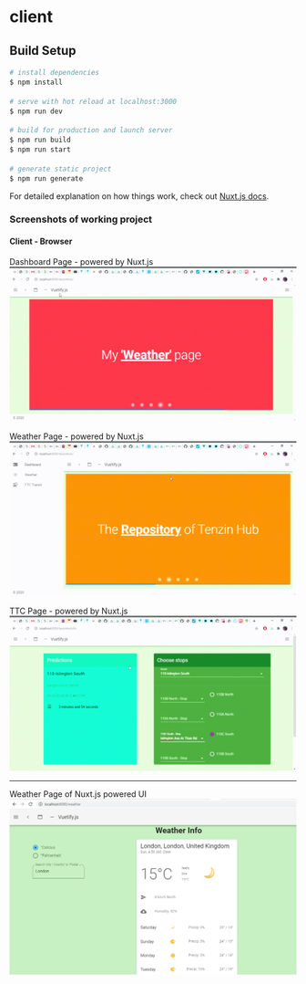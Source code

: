 # client

## Build Setup

```bash
# install dependencies
$ npm install

# serve with hot reload at localhost:3000
$ npm run dev

# build for production and launch server
$ npm run build
$ npm run start

# generate static project
$ npm run generate
```

For detailed explanation on how things work, check out [Nuxt.js docs](https://nuxtjs.org).

### Screenshots of working project

#### Client - Browser

Dashboard Page - powered by Nuxt.js
![Weather Page](https://raw.githubusercontent.com/tenzint/tenzinhub/master/client/dashboard-demo.gif)

Weather Page - powered by Nuxt.js
![Weather Page](https://raw.githubusercontent.com/tenzint/tenzinhub/master/client/weather-demo.gif)

TTC Page - powered by Nuxt.js
![Weather Page](https://raw.githubusercontent.com/tenzint/tenzinhub/master/client/ttc-demo.gif)

------------------------------------------

Weather Page of Nuxt.js powered UI
![Weather Page](https://raw.githubusercontent.com/tenzint/tenzinhub/master/client/weather.png)
